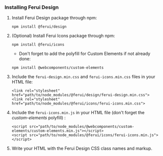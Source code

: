 ### Installing Ferui Design

1.  Install Ferui Design package through npm:

    ```
    npm install @ferui/design
    ```

2.  (Optional) Install Ferui Icons package through npm:

    ```
    npm install @ferui/icons
    ```

    * Don't forget to add the polyfill for Custom Elements if not already done:

    ```
    npm install @webcomponents/custom-elements
    ```

3.  Include the `ferui-design.min.css` and `ferui-icons.min.css` files in your HTML file:

    ```
    <link rel="stylesheet" href="path/to/node_modules/@ferui/design/ferui-design.min.css">
    <link rel="stylesheet" href="path/to/node_modules/@ferui/icons/ferui-icons.min.css">
    ```

4.  Include the `ferui-icons.min.js` in your HTML file (don't forget the _custom-elements_ polyfill) :

    ```
    <script src="path/to/node_modules/@webcomponents/custom-elements/custom-elements.min.js"></script>
    <script src="path/to/node_modules/@ferui/icons/ferui-icons.min.js"></script>
    ```

5.  Write your HTML with the Ferui Design CSS class names and markup.
